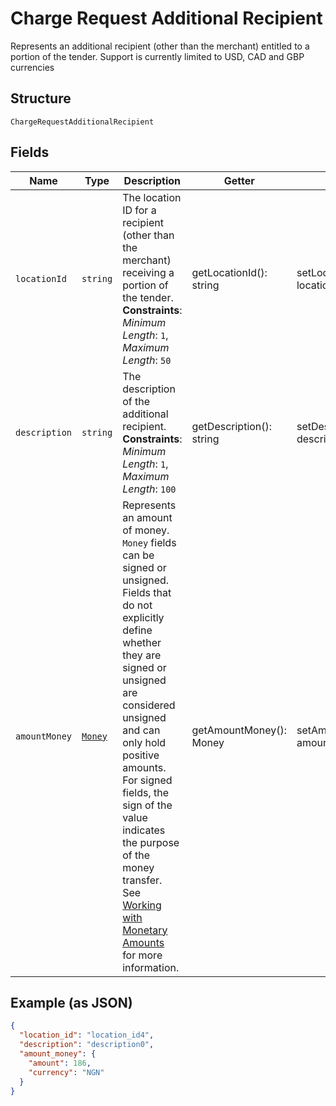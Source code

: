 
# Charge Request Additional Recipient

Represents an additional recipient (other than the merchant) entitled to a portion of the tender.
Support is currently limited to USD, CAD and GBP currencies

## Structure

`ChargeRequestAdditionalRecipient`

## Fields

| Name | Type | Description | Getter | Setter |
|  --- | --- | --- | --- | --- |
| `locationId` | `string` | The location ID for a recipient (other than the merchant) receiving a portion of the tender.<br>**Constraints**: *Minimum Length*: `1`, *Maximum Length*: `50` | getLocationId(): string | setLocationId(string locationId): void |
| `description` | `string` | The description of the additional recipient.<br>**Constraints**: *Minimum Length*: `1`, *Maximum Length*: `100` | getDescription(): string | setDescription(string description): void |
| `amountMoney` | [`Money`](/doc/models/money.md) | Represents an amount of money. `Money` fields can be signed or unsigned.<br>Fields that do not explicitly define whether they are signed or unsigned are<br>considered unsigned and can only hold positive amounts. For signed fields, the<br>sign of the value indicates the purpose of the money transfer. See<br>[Working with Monetary Amounts](https://developer.squareup.com/docs/build-basics/working-with-monetary-amounts)<br>for more information. | getAmountMoney(): Money | setAmountMoney(Money amountMoney): void |

## Example (as JSON)

```json
{
  "location_id": "location_id4",
  "description": "description0",
  "amount_money": {
    "amount": 186,
    "currency": "NGN"
  }
}
```

